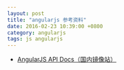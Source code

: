 ```yaml
---
layout: post
title: "angularjs 参考资料"
date: 2016-02-23 10:39:00 +0800
category: angularjs
tags: js angularjs
---
```


* [AngularJS API Docs（国内镜像站）](http://docs.angularjs.cn/api)